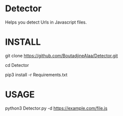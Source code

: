 # Detector
Helps you detect Urls in Javascript files.

# INSTALL 

git clone https://github.com/BoutadjineAlaa/Detector.git

cd Detector

pip3 install -r Requirements.txt

# USAGE

python3 Detector.py -d https://example.com/file.js
